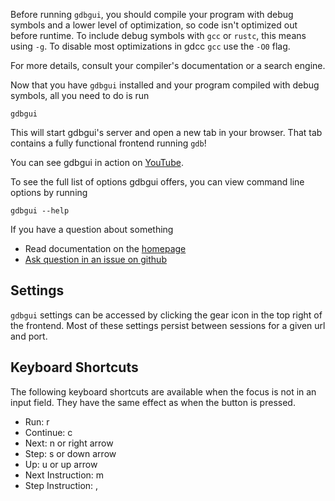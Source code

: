Before running `gdbgui`, you should compile your program with debug symbols and a lower level of optimization, so code isn't optimized out before runtime. To include debug symbols with `gcc` or `rustc`, this means using `-g`. To disable most optimizations in gdcc `gcc` use the `-O0` flag.

For more details, consult your compiler's documentation or a search engine.

Now that you have `gdbgui` installed and your program compiled with debug symbols, all you need to do is run
```
gdbgui
```

This will start gdbgui's server and open a new tab in your browser. That tab contains a fully functional frontend running `gdb`!

You can see gdbgui in action on [YouTube](https://www.youtube.com/channel/UCUCOSclB97r9nd54NpXMV5A).

To see the full list of options gdbgui offers, you can view command line options by running
```
gdbgui --help
```

If you have a question about something

* Read documentation on the [homepage](https://github.com/cs01/gdbgui/)
* [Ask question in an issue on github](https://github.com/cs01/gdbgui/issues)


## Settings
`gdbgui` settings can be accessed by clicking the gear icon in the top right of the frontend. Most of these settings persist between sessions for a given url and port.


## Keyboard Shortcuts
The following keyboard shortcuts are available when the focus is not in an input field. They have the same effect as when the button is pressed.

* Run: r
* Continue: c
* Next: n or right arrow
* Step: s or down arrow
* Up: u or up arrow
* Next Instruction: m
* Step Instruction: ,
